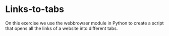 # Links-to-tabs
On this exercise we use the webbrowser module in Python to create a script that opens all the links of a website into different tabs.
